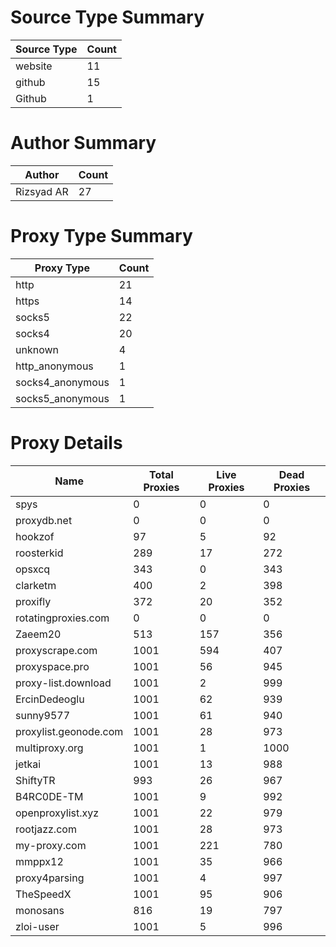 # Source Type Summary

| Source Type | Count |
|-------------|-------|
| website | 11 |
| github | 15 |
| Github | 1 |


# Author Summary

| Author | Count |
|--------|-------|
| Rizsyad AR | 27 |


# Proxy Type Summary

| Proxy Type | Count |
|------------|-------|
| http | 21 |
| https | 14 |
| socks5 | 22 |
| socks4 | 20 |
| unknown | 4 |
| http_anonymous | 1 |
| socks4_anonymous | 1 |
| socks5_anonymous | 1 |


# Proxy Details

| Name | Total Proxies | Live Proxies | Dead Proxies |
|------|---------------|--------------|---------------|
| spys | 0 | 0 | 0 |
| proxydb.net | 0 | 0 | 0 |
| hookzof | 97 | 5 | 92 |
| roosterkid | 289 | 17 | 272 |
| opsxcq | 343 | 0 | 343 |
| clarketm | 400 | 2 | 398 |
| proxifly | 372 | 20 | 352 |
| rotatingproxies.com | 0 | 0 | 0 |
| Zaeem20 | 513 | 157 | 356 |
| proxyscrape.com | 1001 | 594 | 407 |
| proxyspace.pro | 1001 | 56 | 945 |
| proxy-list.download | 1001 | 2 | 999 |
| ErcinDedeoglu | 1001 | 62 | 939 |
| sunny9577 | 1001 | 61 | 940 |
| proxylist.geonode.com | 1001 | 28 | 973 |
| multiproxy.org | 1001 | 1 | 1000 |
| jetkai | 1001 | 13 | 988 |
| ShiftyTR | 993 | 26 | 967 |
| B4RC0DE-TM | 1001 | 9 | 992 |
| openproxylist.xyz | 1001 | 22 | 979 |
| rootjazz.com | 1001 | 28 | 973 |
| my-proxy.com | 1001 | 221 | 780 |
| mmppx12 | 1001 | 35 | 966 |
| proxy4parsing | 1001 | 4 | 997 |
| TheSpeedX | 1001 | 95 | 906 |
| monosans | 816 | 19 | 797 |
| zloi-user | 1001 | 5 | 996 |
